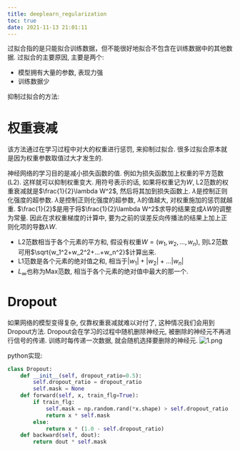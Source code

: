 ```yaml
---
title: deeplearn_regularization
toc: true
date: 2021-11-13 21:01:11
---
```



过拟合指的是只能拟合训练数据，但不能很好地拟合不包含在训练数据中的其他数据.
过拟合的主要原因, 主要是两个:
- 模型拥有大量的参数, 表现力强
- 训练数据少

抑制过拟合的方法:

# 权重衰减
该方法通过在学习过程中对大的权重进行惩罚, 来抑制过拟合. 很多过拟合原本就是因为权重参数取值过大才发生的.

神经网络的学习目的是减小损失函数的值. 例如为损失函数加上权重的平方范数(L2). 这样就可以抑制权重变大. 用符号表示的话, 如果将权重记为$W$, L2范数的权重衰减就是$\frac{1}{2}\lambda W^2$, 然后将其加到损失函数上. $\lambda$是控制正则化强度的超参数. $\lambda$是控制正则化强度的超参数, $\lambda$的值越大, 对权重施加的惩罚就越重. $\frac{1}{2}$是用于将$\frac{1}{2}\lambda W^2$求导的结果变成$\lambda W$的调整为常量. 因此在求权重梯度的计算中, 要为之前的误差反向传播法的结果上加上正则化项的导数$\lambda W$.

- L2范数相当于各个元素的平方和, 假设有权重$W=(w_1,w_2,...,w_n)$, 则L2范数可用$\sqrt{w_1^2+w_2^2+...+w_n^2}$计算出来.
- L1范数是各个元素的绝对值之和, 相当于$|w_1|+|w_2|+...|w_n|$
- $L_\infty$也称为Max范数, 相当于各个元素的绝对值中最大的那一个.


# Dropout
如果网络的模型变得复杂, 仅靠权重衰减就难以对付了, 这种情况我们会用到Dropout方法.
Dropout会在学习的过程中随机删除神经元, 被删除的神经元不再进行信号的传递. 训练时每传递一次数据, 就会随机选择要删除的神经元.
![1.png](1.png)

python实现:
```python
class Dropout:
    def __init__(self, dropout_ratio=0.5):
        self.dropout_ratio = dropout_ratio
        self.mask = None
    def forward(self, x, train_flg=True):
        if train_flg:
            self.mask = np.random.rand(*x.shape) > self.dropout_ratio
            return x * self.mask
        else:
            return x * (1.0 - self.dropout_ratio)
    def backward(self, dout):
        return dout * self.mask
```